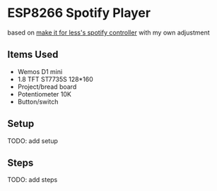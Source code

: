 # ESP8266 Spotify Player
based on [make it for less's spotify controller](https://gitlab.com/makeitforless/spotify_controller) with my own adjustment

## Items Used
- Wemos D1 mini
- 1.8 TFT ST7735S 128*160
- Project/bread board
- Potentiometer 10K
- Button/switch

## Setup
TODO: add setup

## Steps
TODO: add steps

